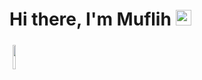 <h1>Hi there, I'm Muflih <img src="https://media.giphy.com/media/hvRJCLFzcasrR4ia7z/giphy.gif" width="25px"></h1> 

<img width="10%" style="padding:5px" src="https://img.icons8.com/color/144/000000/python.png"/>
